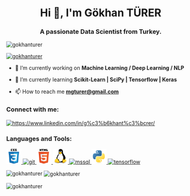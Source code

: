 <h1 align="center">Hi 👋, I'm Gökhan TÜRER</h1>
<h3 align="center">A passionate Data Scientist from Turkey.</h3>

<p align="left"> <img src="https://komarev.com/ghpvc/?username=gokhanturer&label=Profile%20views&color=0e75b6&style=flat" alt="gokhanturer" /> </p>

<p align="left"> <a href="https://github.com/ryo-ma/github-profile-trophy"><img src="https://github-profile-trophy.vercel.app/?username=gokhanturer" alt="gokhanturer" /></a> </p>

- 🔭 I’m currently working on **Machine Learning / Deep Learning / NLP**

- 🌱 I’m currently learning **Scikit-Learn | SciPy | Tensorflow | Keras**

- 📫 How to reach me **mgturer@gmail.com**

<h3 align="left">Connect with me:</h3>
<p align="left">
<a href="https://linkedin.com/in/https://www.linkedin.com/in/g%c3%b6khant%c3%bcrer/" target="blank"><img align="center" src="https://raw.githubusercontent.com/rahuldkjain/github-profile-readme-generator/master/src/images/icons/Social/linked-in-alt.svg" alt="https://www.linkedin.com/in/g%c3%b6khant%c3%bcrer/" height="30" width="40" /></a>
</p>

<h3 align="left">Languages and Tools:</h3>
<p align="left"> <a href="https://www.w3schools.com/css/" target="_blank"> <img src="https://raw.githubusercontent.com/devicons/devicon/master/icons/css3/css3-original-wordmark.svg" alt="css3" width="40" height="40"/> </a> <a href="https://git-scm.com/" target="_blank"> <img src="https://www.vectorlogo.zone/logos/git-scm/git-scm-icon.svg" alt="git" width="40" height="40"/> </a> <a href="https://www.w3.org/html/" target="_blank"> <img src="https://raw.githubusercontent.com/devicons/devicon/master/icons/html5/html5-original-wordmark.svg" alt="html5" width="40" height="40"/> </a> <a href="https://www.linux.org/" target="_blank"> <img src="https://raw.githubusercontent.com/devicons/devicon/master/icons/linux/linux-original.svg" alt="linux" width="40" height="40"/> </a> <a href="https://www.microsoft.com/en-us/sql-server" target="_blank"> <img src="https://www.svgrepo.com/show/303229/microsoft-sql-server-logo.svg" alt="mssql" width="40" height="40"/> </a> <a href="https://www.python.org" target="_blank"> <img src="https://raw.githubusercontent.com/devicons/devicon/master/icons/python/python-original.svg" alt="python" width="40" height="40"/> </a> <a href="https://www.tensorflow.org" target="_blank"> <img src="https://www.vectorlogo.zone/logos/tensorflow/tensorflow-icon.svg" alt="tensorflow" width="40" height="40"/> </a> </p>

<p><img align="left" src="https://github-readme-stats.vercel.app/api/top-langs?username=gokhanturer&show_icons=true&locale=en&layout=compact" alt="gokhanturer" /></p>

<p>&nbsp;<img align="center" src="https://github-readme-stats.vercel.app/api?username=gokhanturer&show_icons=true&locale=en" alt="gokhanturer" /></p>

<p><img align="center" src="https://github-readme-streak-stats.herokuapp.com/?user=gokhanturer&" alt="gokhanturer" /></p>
